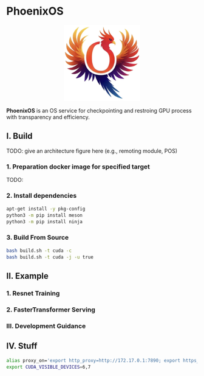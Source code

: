 # PhoenixOS

<div align="center">
    <img src="./docs/pos_logo_small.png" width="200px" />
</div>

**PhoenixOS** is an OS service for checkpointing and restroing GPU process with transparency and efficiency.

## I. Build

TODO: give an architecture figure here (e.g., remoting module, POS)

### 1. Preparation docker image for specified target

TODO:

### 2. Install dependencies

```bash
apt-get install -y pkg-config
python3 -m pip install meson
python3 -m pip install ninja
```

### 3. Build From Source

```bash
bash build.sh -t cuda -c
bash build.sh -t cuda -j -u true
```

## II. Example

### 1. Resnet Training

### 2. FasterTransformer Serving

### III. Development Guidance

## IV. Stuff

```bash
alias proxy_on='export http_proxy=http://172.17.0.1:7890; export https_proxy=http://172.17.0.1:7890; export all_proxy=http://172.17.0.1:7890; export HTTP_PROXY=http://172.17.0.1:7890; export HTTPS_PROXY=http://172.17.0.1:7890; export ALL_PROXY=http://172.17.0.1:7890'
export CUDA_VISIBLE_DEVICES=6,7
```
